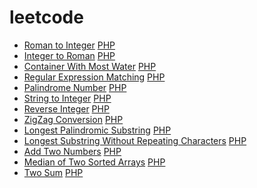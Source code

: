 leetcode
========
- [Roman to Integer](https://oj.leetcode.com/problems/roman-to-integer/) [PHP](./src/romanToInteger/romanToInteger.php)
- [Integer to Roman](https://oj.leetcode.com/problems/integer-to-roman/) [PHP](./src/integerToRoman/integerToRoman.php)
- [Container With Most Water](https://oj.leetcode.com/problems/container-with-most-water/) [PHP](./src/containerWithMostWater/containerWithMostWater.php)
- [Regular Expression Matching](https://oj.leetcode.com/problems/regular-expression-matching/) [PHP](./src/regularExpressionMatching/regularExpressionMatching.php)
- [Palindrome Number](https://oj.leetcode.com/problems/palindrome-number/) [PHP](./src/palindromeNumber/palindromeNumber.php)
- [String to Integer](https://oj.leetcode.com/problems/string-to-integer-atoi/) [PHP](./src/stringToInteger/stringToInteger.php)
- [Reverse Integer](https://oj.leetcode.com/problems/reverse-integer/) [PHP](./src/reverseInteger/reverseInteger.php)
- [ZigZag Conversion](https://https://oj.leetcode.com/problems/zigzag-conversion/) [PHP](./src/zigZagConversion/zigZagConversion.php)
- [Longest Palindromic Substring](https://oj.leetcode.com/problems/longest-palindromic-substring/) [PHP](./src/longestPalindromicSubstring/longestPalindrome.php)
- [Longest Substring Without Repeating Characters](https://oj.leetcode.com/problems/longest-substring-without-repeating-characters/) [PHP](./src/longestSubstringWithoutRepeatingCharacters/lengthOfLongestSubstring.php)
- [Add Two Numbers](https://oj.leetcode.com/problems/add-two-numbers/) [PHP](./src/addTwoNumbers/addTwoNumbers.php)
- [Median of Two Sorted Arrays](https://oj.leetcode.com/problems/median-of-two-sorted-arrays/) [PHP](./src/medianOfTwoSortedArrays/medianOfTwoSortedArrays.php)
- [Two Sum](https://oj.leetcode.com/problems/two-sum/) [PHP](./src/twoSum/twoSum.php)
